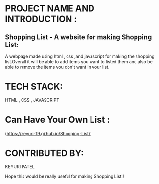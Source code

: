 # PROJECT NAME AND INTRODUCTION :
## Shopping List - A website for making Shopping List:
A webpage made using html , css ,and javascript for making the shopping list.Overall it will be able to add items you want to listed them and also be able to remove the items you don't want in your list.

# TECH STACK:
HTML , CSS , JAVASCRIPT 


# Can Have Your Own List :
(https://keyuri-19.github.io/Shopping-List/)


# CONTRIBUTED BY:
KEYURI PATEL

Hope this would be really useful for making Shopping List!!
